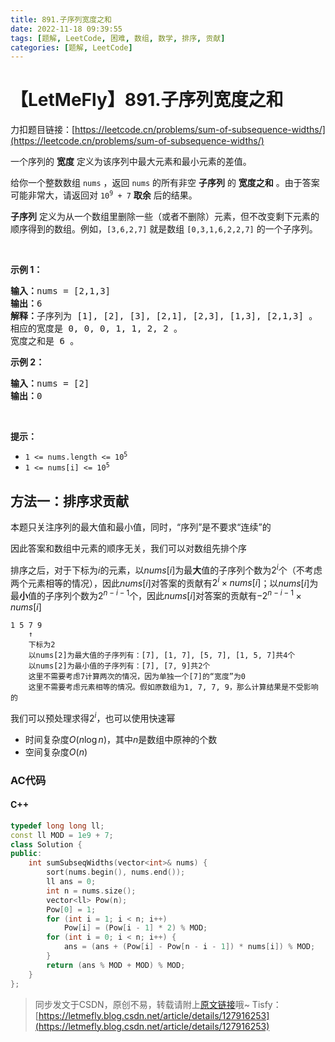 ```yaml
---
title: 891.子序列宽度之和
date: 2022-11-18 09:39:55
tags: [题解, LeetCode, 困难, 数组, 数学, 排序, 贡献]
categories: [题解, LeetCode]
---
```


# 【LetMeFly】891.子序列宽度之和

力扣题目链接：[https://leetcode.cn/problems/sum-of-subsequence-widths/](https://leetcode.cn/problems/sum-of-subsequence-widths/)

<p>一个序列的 <strong>宽度</strong> 定义为该序列中最大元素和最小元素的差值。</p>

<p>给你一个整数数组 <code>nums</code> ，返回 <code>nums</code> 的所有非空 <strong>子序列</strong> 的 <strong>宽度之和</strong> 。由于答案可能非常大，请返回对 <code>10<sup>9</sup> + 7</code> <strong>取余</strong> 后的结果。</p>

<p><strong>子序列</strong> 定义为从一个数组里删除一些（或者不删除）元素，但不改变剩下元素的顺序得到的数组。例如，<code>[3,6,2,7]</code> 就是数组 <code>[0,3,1,6,2,2,7]</code> 的一个子序列。</p>

<p>&nbsp;</p>

<p><strong>示例 1：</strong></p>

<pre>
<strong>输入：</strong>nums = [2,1,3]
<strong>输出：</strong>6
<strong>解释：</strong>子序列为 [1], [2], [3], [2,1], [2,3], [1,3], [2,1,3] 。
相应的宽度是 0, 0, 0, 1, 1, 2, 2 。
宽度之和是 6 。
</pre>

<p><strong>示例 2：</strong></p>

<pre>
<strong>输入：</strong>nums = [2]
<strong>输出：</strong>0
</pre>

<p>&nbsp;</p>

<p><strong>提示：</strong></p>

<ul>
	<li><code>1 &lt;= nums.length &lt;= 10<sup>5</sup></code></li>
	<li><code>1 &lt;= nums[i] &lt;= 10<sup>5</sup></code></li>
</ul>


    
## 方法一：排序求贡献

本题只关注序列的最大值和最小值，同时，“序列”是不要求“连续”的

因此答案和数组中元素的顺序无关，我们可以对数组先排个序

排序之后，对于下标为$i$的元素，以$nums[i]$为最**大**值的子序列个数为$2^i$个（不考虑两个元素相等的情况），因此$nums[i]$对答案的贡献有$2^i\times nums[i]$；以$nums[i]$为最**小**值的子序列个数为$2^{n - i - 1}$个，因此$nums[i]$对答案的贡献有$-2^{n - i - 1}\times nums[i]$

```
1 5 7 9
    ↑
    下标为2
    以nums[2]为最大值的子序列有：[7], [1, 7], [5, 7], [1, 5, 7]共4个
    以nums[2]为最小值的子序列有：[7], [7, 9]共2个
    这里不需要考虑7计算两次的情况，因为单独一个[7]的“宽度”为0
    这里不需要考虑元素相等的情况。假如原数组为1, 7, 7, 9，那么计算结果是不受影响的
```

我们可以预处理求得$2^i$，也可以使用快速幂

+ 时间复杂度$O(n\log n)$，其中$n$是数组中原神的个数
+ 空间复杂度$O(n)$

### AC代码

#### C++

```cpp
typedef long long ll;
const ll MOD = 1e9 + 7;
class Solution {
public:
    int sumSubseqWidths(vector<int>& nums) {
        sort(nums.begin(), nums.end());
        ll ans = 0;
        int n = nums.size();
        vector<ll> Pow(n);
        Pow[0] = 1;
        for (int i = 1; i < n; i++)
            Pow[i] = (Pow[i - 1] * 2) % MOD;
        for (int i = 0; i < n; i++) {
            ans = (ans + (Pow[i] - Pow[n - i - 1]) * nums[i]) % MOD;
        }
        return (ans % MOD + MOD) % MOD;
    }
};
```

> 同步发文于CSDN，原创不易，转载请附上[原文链接](https://blog.letmefly.xyz/2022/11/18/LeetCode%200891.%E5%AD%90%E5%BA%8F%E5%88%97%E5%AE%BD%E5%BA%A6%E4%B9%8B%E5%92%8C/)哦~
> Tisfy：[https://letmefly.blog.csdn.net/article/details/127916253](https://letmefly.blog.csdn.net/article/details/127916253)
